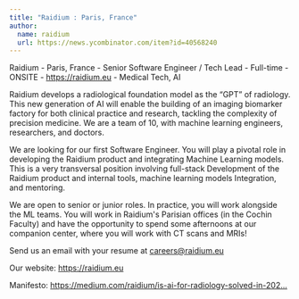 ```yaml
---
title: "Raidium : Paris, France"
author:
  name: raidium
  url: https://news.ycombinator.com/item?id=40568240
---
```

Raidium - Paris, France -  Senior Software Engineer &#x2F; Tech Lead - Full-time - ONSITE - <a href="https:&#x2F;&#x2F;raidium.eu" rel="nofollow">https:&#x2F;&#x2F;raidium.eu</a> - Medical Tech, AI

Raidium develops a radiological foundation model as the “GPT” of radiology. This new generation of AI will enable the building of an imaging biomarker factory for both clinical practice and research, tackling the complexity of precision medicine.  We are a team of 10, with machine learning engineers, researchers, and doctors.

We are looking for our first Software Engineer. You will play a pivotal role in developing the Raidium product and integrating Machine Learning models. This is a very transversal position involving full-stack Development of the Raidium product and internal tools, machine learning models Integration, and mentoring.

We are open to senior or junior roles. In practice, you will work alongside the ML teams. You will work in Raidium&#x27;s Parisian offices (in the Cochin Faculty) and have the opportunity to spend some afternoons at our companion center, where you will work with CT scans and MRIs!

Send us an email with your resume at careers@raidium.eu

Our website: <a href="https:&#x2F;&#x2F;raidium.eu" rel="nofollow">https:&#x2F;&#x2F;raidium.eu</a>

Manifesto: <a href="https:&#x2F;&#x2F;medium.com&#x2F;raidium&#x2F;is-ai-for-radiology-solved-in-2022-ef4feb6d4604" rel="nofollow">https:&#x2F;&#x2F;medium.com&#x2F;raidium&#x2F;is-ai-for-radiology-solved-in-202...</a>

